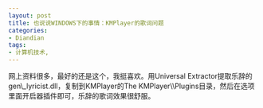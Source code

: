 ```yaml
---
layout: post
title: 也说说WINDOWS下的事情：KMPlayer的歌词问题
categories:
- Diandian
tags:
- 计算机技术, 
---
```

网上资料很多，最好的还是这个，我挺喜欢。用Universal Extractor提取乐辞的gen\\\_lyricist.dll，复制到KMPlayer的The KMPlayer\\\\Plugins目录，然后在选项里面开启器插件即可，乐辞的歌词效果很舒服。
